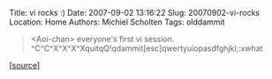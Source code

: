 Title: vi rocks :)
Date: 2007-09-02 13:16:22
Slug: 20070902-vi-rocks
Location: Home
Authors: Michiel Scholten
Tags: olddammit

<blockquote><p>&lt;Aoi-chan&gt; everyone's first vi session. ^C^C^X^X^X^XquitqQ!qdammit[esc]qwertyuiopasdfghjkl;:xwhat</p></blockquote>

<p>[<a href="http://www.bash.org/?795779">source</a>]</p>